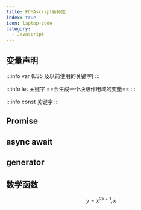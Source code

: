 ```yaml
---
title: ECMAscript新特性
index: true
icon: laptop-code
category:
  - Javascript
---
```


## 变量声明

:::info var (ES5 及以前使用的关键字)
:::

:::info let 关键字
==会生成一个块级作用域的变量==
:::

:::info const 关键字
:::

## Promise

## async await

## generator

## 数学函数

$$
y = x^{2k+1}, k
$$
